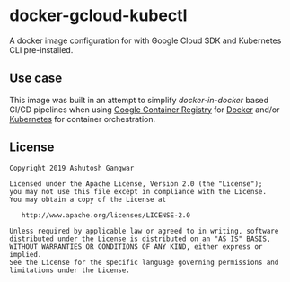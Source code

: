 # docker-gcloud-kubectl

A docker image configuration for with Google Cloud SDK and Kubernetes CLI pre-installed.

## Use case

This image was built in an attempt to simplify _docker-in-docker_ based CI/CD pipelines when using [Google Container Registry][1] for [Docker][2] and/or [Kubernetes][3] for container orchestration.

## License

    Copyright 2019 Ashutosh Gangwar

    Licensed under the Apache License, Version 2.0 (the "License");
    you may not use this file except in compliance with the License.
    You may obtain a copy of the License at

       http://www.apache.org/licenses/LICENSE-2.0

    Unless required by applicable law or agreed to in writing, software
    distributed under the License is distributed on an "AS IS" BASIS,
    WITHOUT WARRANTIES OR CONDITIONS OF ANY KIND, either express or implied.
    See the License for the specific language governing permissions and
    limitations under the License.

[1]: https://cloud.google.com/container-registry/
[2]: https://docker.com
[3]: https://kubernetes.io
